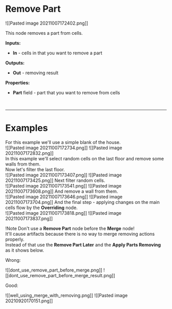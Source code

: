 # **Remove Part**

![[Pasted image 20211007172402.png]] 

This node removes a part from cells.   
	
**Inputs:**

- **In** - cells in that you want to remove a part

**Outputs:**

- **Out** - removing result

**Properties:**

- **Part** field - part that you want to remove from cells

<br />

--------

# Examples
For this example we'll use a simple blank of the house.  
![[Pasted image 20211007172734.png]]
![[Pasted image 20211007172832.png]]  
In this example we'll select random cells on the last floor and remove some walls from them.   
Now let's filter the last floor.  
![[Pasted image 20211007173407.png]]
![[Pasted image 20211007173425.png]]
Next filter random cells.  
![[Pasted image 20211007173541.png]]
![[Pasted image 20211007173608.png]]
And remove a wall from them.  
![[Pasted image 20211007173646.png]]
![[Pasted image 20211007173704.png]]
And the final step - applying changes on the main cells flow by the **Overriding** node.  
![[Pasted image 20211007173818.png]]
![[Pasted image 20211007173837.png]]

!Note Don't use a **Remove Part** node before the **Merge** node!  
It'll cause artifacts because there is no way to merge removing actions properly.  
Instead of that use the **Remove Part Later** and the **Apply Parts Removing** as it shows below.  

Wrong:  

![[dont_use_remove_part_before_merge.png]]
![[dont_use_remove_part_before_merge_result.png]]

Good:  

![[well_using_merge_with_removing.png]]
![[Pasted image 20210920170151.png]]